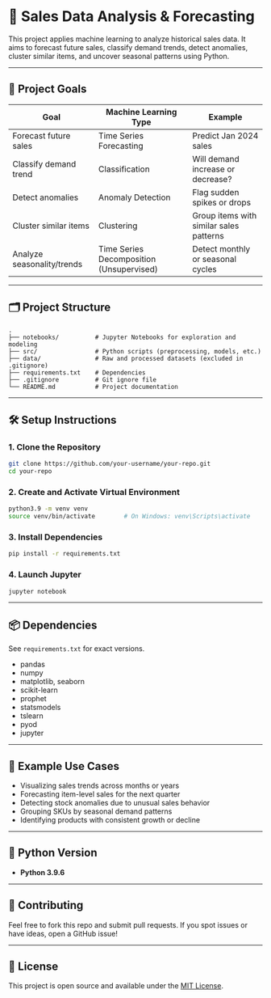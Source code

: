 # 🧠 Sales Data Analysis & Forecasting

This project applies machine learning to analyze historical sales data. It aims to forecast future sales, classify demand trends, detect anomalies, cluster similar items, and uncover seasonal patterns using Python.

---

## 📌 Project Goals

| Goal                        | Machine Learning Type                       | Example                                 |
|-----------------------------|---------------------------------------------|-----------------------------------------|
| Forecast future sales       | Time Series Forecasting                     | Predict Jan 2024 sales                  |
| Classify demand trend       | Classification                              | Will demand increase or decrease?       |
| Detect anomalies            | Anomaly Detection                           | Flag sudden spikes or drops             |
| Cluster similar items       | Clustering                                  | Group items with similar sales patterns |
| Analyze seasonality/trends  | Time Series Decomposition (Unsupervised)    | Detect monthly or seasonal cycles       |

---

## 🗂 Project Structure

```
.
├── notebooks/          # Jupyter Notebooks for exploration and modeling
├── src/                # Python scripts (preprocessing, models, etc.)
├── data/               # Raw and processed datasets (excluded in .gitignore)
├── requirements.txt    # Dependencies
├── .gitignore          # Git ignore file
└── README.md           # Project documentation
```

---

## 🛠️ Setup Instructions

### 1. Clone the Repository
```bash
git clone https://github.com/your-username/your-repo.git
cd your-repo
```

### 2. Create and Activate Virtual Environment
```bash
python3.9 -m venv venv
source venv/bin/activate        # On Windows: venv\Scripts\activate
```

### 3. Install Dependencies
```bash
pip install -r requirements.txt
```

### 4. Launch Jupyter
```bash
jupyter notebook
```

---

## 📦 Dependencies

See `requirements.txt` for exact versions.

- pandas
- numpy
- matplotlib, seaborn
- scikit-learn
- prophet
- statsmodels
- tslearn
- pyod
- jupyter

---

## 🧪 Example Use Cases

- Visualizing sales trends across months or years
- Forecasting item-level sales for the next quarter
- Detecting stock anomalies due to unusual sales behavior
- Grouping SKUs by seasonal demand patterns
- Identifying products with consistent growth or decline

---

## 🐍 Python Version

- **Python 3.9.6**

---

## 🤝 Contributing

Feel free to fork this repo and submit pull requests.
If you spot issues or have ideas, open a GitHub issue!

---

## 📄 License

This project is open source and available under the [MIT License](LICENSE).
